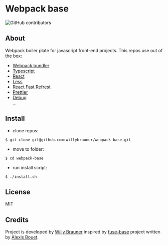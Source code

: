 # Webpack base

![GitHub contributors](https://img.shields.io/github/contributors/willybrauner/webpack-base)

## About

Webpack boiler plate for javascript front-end projects. This repos use out of the box:

- [Webpack bundler](https://webpack.js.org/)
- [Typescript](https://www.typescriptlang.org/)
- [React](https://reactjs.org/)
- [Less](http://lesscss.org/)
- [React Fast Refrest](https://github.com/pmmmwh/react-refresh-webpack-plugin)
- [Prettier](https://prettier.io/)
- [Debug](https://www.npmjs.com/package/debug)  
  ...

## Install

- clone repos:

```shell script
$ git clone git@github.com:willybrauner/webpack-base.git
```

- move to folder:

```shell script
$ cd webpack-base
```

- run install script:

```shell script
$ ./install.sh
```

## License

MIT

## Credits

Project is developed by [Willy Brauner](https://willybrauner.com) inspired by
[fuse-base](https://github.com/solid-js/fuse-base) project written by [Alexis Bouet](https://zouloux.com).
